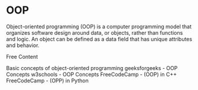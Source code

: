 # OOP

Object-oriented programming (OOP) is a computer programming model that organizes software design around data, or objects, rather than functions and logic. An object can be defined as a data field that has unique attributes and behavior.

<ResourceGroupTitle>Free Content</ResourceGroupTitle>

<BadgeLink badgeText='Read' colorScheme="yellow" href='https://developer.mozilla.org/en-US/docs/Learn/JavaScript/Objects/Object-oriented_programming'>Basic concepts of object-oriented programming</BadgeLink>
<BadgeLink colorScheme='yellow' badgeText='Read' href='https://www.geeksforgeeks.org/object-oriented-programming-oops-concept-in-java/'>geeksforgeeks - OOP Concepts</BadgeLink>
<BadgeLink colorScheme='yellow' badgeText='Read' href='https://www.w3schools.com/java/java_oop.asp'>w3schools - OOP Concepts</BadgeLink>
<BadgeLink badgeText="course" colorScheme="blue" href="https://www.youtube.com/watch?v=wN0x9eZLix4">FreeCodeCamp - (OOP) in C++</BadgeLink>
<BadgeLink badgeText="Course" colorSheme="blue" href="https://www.youtube.com/watch?v=Ej_02ICOIgs">FreeCodeCamp - (OPP) in Python</BadgeLink>

